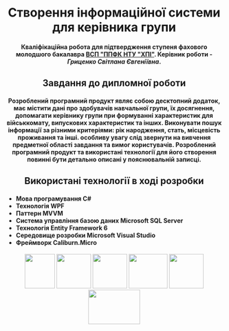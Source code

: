 <h1 align="center">Створення інформаційної системи для керівника групи</h1>
<h4 align="center">Кваліфікаційна робота для підтвердження ступеня фахового молодшого бакалавра <a href="http://polytechnic.poltava.ua">ВСП "ППФК НТУ "ХПІ"</a>.
  Керівник роботи - <i>Гриценко Світлана Євгеніївна</i>.</h4>
<h2 align="center">Завдання до дипломної роботи</h2>
<h4 align="center">Розроблений програмний продукт являє собою десктопний додаток, має містити дані про здобувачів навчальної групи, їх досягнення, допомагати керівнику групи при формуванні характеристик для військкомату, випускових характеристик та інших. Виконувати пошук інформації за різними критеріями: рік народження, стать, місцевість проживання та інші. особливу увагу слід звернути на вивчення предметної області завдання та вимог користувачів. Розроблений програмний продукт та використані технології для його створення повинні бути детально описані у пояснювальній записці.</h4>
<h2 align="center">Використані технології в ході розробки</h2>
<h4><ul>
  <li>Мова програмування С#</li>
  <li>Технологія WPF</li>
  <li>Паттерн MVVM</li>
  <li>Система управління базою даних Microsoft SQL Server</li>
  <li>Технологія Entity Framework 6</li>
  <li>Середовище розробки Microsoft Visual Studio</li> 
  <li>Фреймворк Caliburn.Micro</li>
 </ul></h4>
 <div align="center">
 <img  src="https://static-00.iconduck.com/assets.00/c-sharp-c-icon-456x512-9sej0lrz.png" width="70" height="80">
  <img  src="https://www.ambient-it.net/wp-content/uploads/2016/04/wpf-logo-175.png" width="80" height="80">
    <img  src="https://raw.githubusercontent.com/irontec/android-mvvm-example/master/logo.png" width="80" height="80">
    <img  src="https://brandslogos.com/wp-content/uploads/thumbs/microsoft-sql-server-logo-vector.svg" width="90" height="80">
    <img  src="https://codeopinion.com/wp-content/uploads/2017/10/Bitmap-MEDIUM_Entity-Framework-Core-Logo_2colors_Square_Boxed_RGB.png" width="80" height="80">
    <img  src="https://1000logos.net/wp-content/uploads/2023/04/Visual-Studio-Logo-2019.png" width="120" height="80">
  </div>
